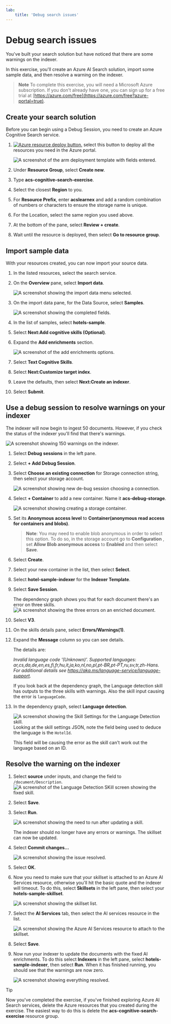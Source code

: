 ```yaml
---
lab:
    title: 'Debug search issues'
---
```


# Debug search issues

You've built your search solution but have noticed that there are some warnings on the indexer.

In this exercise, you'll create an Azure AI Search solution, import some sample data, and then resolve a warning on the indexer.

> **Note**
> To complete this exercise, you will need a Microsoft Azure subscription. If you don't already have one, you can sign up for a free trial at [https://azure.com/free](https://azure.com/free?azure-portal=true).

## Create your search solution

Before you can begin using a Debug Session, you need to create an Azure Cognitive Search service.

1. <a href="https://portal.azure.com/#create/Microsoft.Template/uri/https%3A%2F%2Fraw.githubusercontent.com%2FAzure-Samples%2Fazure-search-knowledge-mining%2Fmain%2Fazuredeploy.json"><img alt="Azure resource deploy button." src="../media/08-media/deploy-azure.svg"></a> select this button to deploy all the resources you need in the Azure portal.

    ![A screenshot of the arm deployment template with fields entered.](../media/08-media/arm-template-deployment.png)

1. Under **Resource Group**, select **Create new**.
1. Type **acs-cognitive-search-exercise**.
1. Select the closest **Region** to you.
1. For **Resource Prefix**, enter **acslearnex** and add a random combination of numbers or characters to ensure the storage name is unique.
1. For the Location, select the same region you used above.
1. At the bottom of the pane, select **Review + create**.
1. Wait until the resource is deployed, then select **Go to resource group**.

## Import sample data

With your resources created, you can now import your source data.

1. In the listed resources, select the search service.

1. On the **Overview** pane, select **Import data**.

      ![A screenshot showing the import data menu selected.](../media/08-media/import-data.png)

1. On the import data pane, for the Data Source, select **Samples**.

      ![A screenshot showing the completed fields.](../media/08-media/import-data-selection-screen-small.png)

1. In the list of samples, select **hotels-sample**.
1. Select **Next:Add cognitive skills (Optional)**.
1. Expand the **Add enrichments** section.

    ![A screenshot of the add enrichments options.](../media/08-media/add-enrichments.png)

1. Select **Text Cognitive Skills**.
1. Select **Next:Customize target index**.
1. Leave the defaults, then select **Next:Create an indexer**.
1. Select **Submit**.

## Use a debug session to resolve warnings on your indexer

The indexer will now begin to ingest 50 documents. However, if you check the status of the indexer you'll find that there's warnings.

![A screenshot showing 150 warnings on the indexer.](../media/08-media/indexer-warnings.png)

1. Select **Debug sessions** in the left pane.

1. Select **+ Add Debug Session**.

1. Select **Choose an existing connection** for  Storage connection string, then select your storage account.

    ![A screenshot showing new de-bug session choosing a connection.](../media/08-media/connect-storage.png)
1. Select **+ Container** to add a new container. Name it **acs-debug-storage**.

    ![A screenshot showing creating a storage container.](../media/08-media/create-storage-container.png)

1. Set its **Anonymous access level** to **Container(anonymous read access for containers and blobs)**.

    > **Note**: You may need to enable blob anonymous in order to select this option. To do so, in the storage account go to **Configuration** , set **Allow Blob anonymous access** to **Enabled** and then select **Save**.

1. Select **Create**.
1. Select your new container in the list, then select **Select**.
1. Select **hotel-sample-indexer** for the **Indexer Template**.
1. Select **Save Session**.

    The dependency graph shows you that for each document there's an error on three skills.
    ![A screenshot showing the three errors on an enriched document.](../media/08-media/warning-skill-selection.png)

1. Select **V3**.
1. On the skills details pane, select **Errors/Warnings(1)**.
1. Expand the **Message** column so you can see details.

    The details are:

    *Invalid language code '(Unknown)'. Supported languages: ar,cs,da,de,en,es,fi,fr,hu,it,ja,ko,nl,no,pl,pt-BR,pt-PT,ru,sv,tr,zh-Hans. For additional details see https://aka.ms/language-service/language-support.*

    If you look back at the dependency graph, the Language detection skill has outputs to the three skills with warnings. Also the skill input causing the error is `languageCode`.

1. In the dependency graph, select **Language detection**.

    ![A screenshot showing the Skill Settings for the Language Detection skill.](../media/08-media/language-detection-error.png)
    Looking at the skill settings JSON, note the field being used to deduce the language is the `HotelId`.

    This field will be causing the error as the skill can't work out the language based on an ID.

## Resolve the warning on the indexer

1. Select **source** under inputs, and change the field to `/document/Description`.
    ![A screenshot of the Language Detection SKill screen showing the fixed skill.](../media/08-media/language-detection-fix.png)
1. Select **Save**.
1. Select **Run**.

    ![A screenshot showing the need to run after updating a skill.](../media/08-media/rerun-debug-session.png)

    The indexer should no longer have any errors or warnings. The skillset can now be updated.

1. Select **Commit changes...**

    ![A screenshot showing the issue resolved.](../media/08-media/error-fixed.png)
1. Select **OK**.

1. Now you need to make sure that your skillset is attached to an Azure AI Services resource, otherwise you'll hit the basic quote and the indexer will timeout. To do this, select **Skillsets** in the left pane, then select your **hotels-sample-skillset**.

    ![A screenshot showing the skillset list.](../media/08-media/update-skillset.png)
1. Select the **AI Services** tab, then select the AI services resource in the list.

    ![A screenshot showing the Azure AI Services resource to attach to the skillset.](../media/08-media/skillset-attach-service.png)
1. Select **Save**.

1. Now run your indexer to update the documents with the fixed AI enrichments. To do this select **Indexers** in the left pane, select  **hotels-sample-indexer**, then select **Run**.  When it has finished running, you should see that the warnings are now zero.

    ![A screenshot showing everything resolved.](../media/08-media/warnings-fixed-indexer.png)

> [!TIP]
> Now you've completed the exercise, if you've finished exploring Azure AI Search services, delete the Azure resources that you created during the exercise. The easiest way to do this is delete the **acs-cognitive-search-exercise** resource group.
